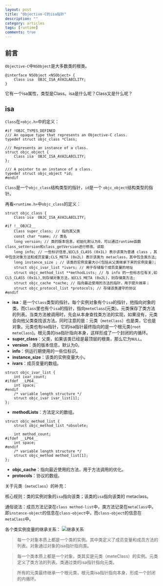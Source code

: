 ```yaml
---
layout: post
title: "Objective-C的isa指针"
description: ""
category: articles
tags: [runtime]
comments: true
---
```


## 前言
`Objective-C`中`NSObject`是大多数类的根类。

```objc
@interface NSObject <NSObject> {
    Class isa  OBJC_ISA_AVAILABILITY;
}
```

它有一个isa属性，类型是Class。isa是什么呢？Class又是什么呢？

## isa

`Class`在`<objc.h>`中的定义：

```objc
#if !OBJC_TYPES_DEFINED
/// An opaque type that represents an Objective-C class.
typedef struct objc_class *Class;

/// Represents an instance of a class.
struct objc_object {
    Class isa  OBJC_ISA_AVAILABILITY;
};

/// A pointer to an instance of a class.
typedef struct objc_object *id;
#endif
```

`Class`是一个`objc_class`结构类型的指针，`id`是一个 `objc_object`结构类型的指针。

再看`<runtime.h>`中`objc_class`的定义：

```objc
struct objc_class {
    Class isa  OBJC_ISA_AVAILABILITY;

#if !__OBJC2__
	Class super_class; // 指向其父类
	const char *name; // 类名
	long version; // 类的版本信息，初始化默认为0，可以通过runtime函数class_setVersion和class_getVersion进行修改、读取
	long info; // 一些标识信息,如CLS_CLASS (0x1L) 表示该类为普通 class ，其中包含对象方法和成员变量;CLS_META (0x2L) 表示该类为 metaclass，其中包含类方法;
	long instance_size ; // 该类的实例变量大小(包括从父类继承下来的实例变量);
	struct objc_ivar_list *ivars; // 用于存储每个成员变量的地址
	struct objc_method_list **methodLists; // 与 info 的一些标志位有关,如CLS_CLASS (0x1L),则存储对象方法，如CLS_META (0x2L)，则存储类方法;
	struct objc_cache *cache; // 指向最近使用的方法的指针，用于提升效率；
	struct objc_protocol_list *protocols; // 存储该类遵守的协议
#endif
```

- **isa**：是一个`Class`类型的指针。每个实例对象有个`isa`的指针，他指向对象的类，而`Class`里也有个`isa`的指针，指向`meteClass`(元类)。元类保存了类方法的列表。当类方法被调用时，先会从本身查找类方法的实现，如果没有，元类会向他父类查找该方法。同时注意的是：元类（`meteClass`）也是类，它也是对象。元类也有isa指针，它的isa指针最终指向的是一个根元类(`root meteClass`)。根元类的isa指针指向本身，这样形成了一个封闭的内循环。
- **super_class**：父类，如果该类已经是最顶层的根类，那么它为`NULL`。
- **version**：类的版本信息，默认为0。
- **info**：供运行期使用的一些位标识。
- **instance_size**：该类的实例变量大小。
- **ivars**：成员变量的数组。

```objc
struct objc_ivar_list {
    int ivar_count;
#ifdef __LP64__
    int space;
#endif
    /* variable length structure */
    struct objc_ivar ivar_list[1];
};
```

- **methodLists**：方法定义的数组。

```objc
struct objc_method_list {
    struct objc_method_list *obsolete;

    int method_count;
#ifdef __LP64__
    int space;
#endif
    /* variable length structure */
    struct objc_method method_list[1];
};
```

- **objc_cache**：指向最近使用的方法，用于方法调用的优化。
- **protocols**：协议的数组。

关于元类（`meteClass`）的补充：

核心规则：类的实例对象的`isa`指向该类；该类的`isa`指向该类的 metaclass。

通俗说法：成员方法记录在`class method-list`中，类方法记录在`metaClass`中。即`instance-object`的信息在`class-object`中，而`class-object`的信息在`metaClass`中。

各个类实例变量的继承关系：
![继承关系](http://7xr0hq.com1.z0.glb.clouddn.com/blog/image/class-diagram.jpg)

> 每一个对象本质上都是一个类的实例。其中类定义了成员变量和成员方法的列表。对象通过对象的isa指针指向类。

> 每一个类本质上都是一个对象，类其实是元类（meteClass）的实例。元类定义了类方法的列表。类通过类的isa指针指向元类。

> 所有的元类最终继承一个根元类，根元类isa指针指向本身，形成一个封闭的内循环。

